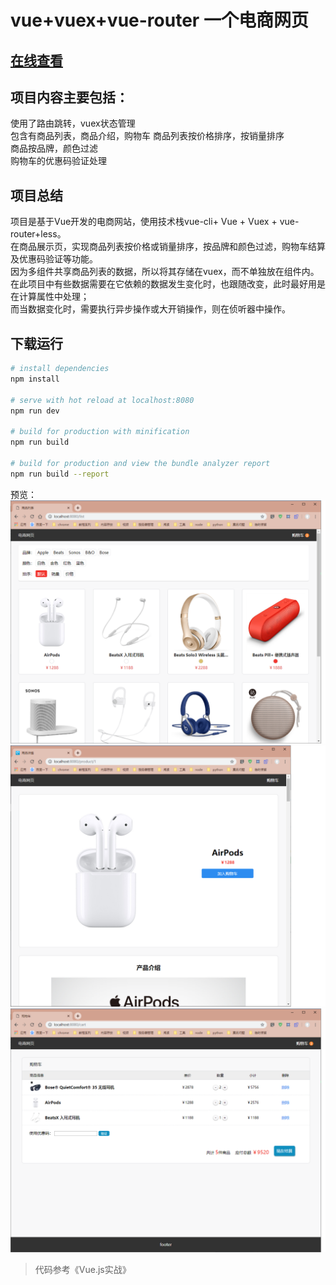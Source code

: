 # vue+vuex+vue-router 一个电商网页
## [在线查看](http://45.76.105.35:3003)
## 项目内容主要包括：
使用了路由跳转，vuex状态管理  
包含有商品列表，商品介绍，购物车
商品列表按价格排序，按销量排序   
商品按品牌，颜色过滤   
购物车的优惠码验证处理 

## 项目总结
项目是基于Vue开发的电商网站，使用技术栈vue-cli+ Vue + Vuex + vue-router+less。  
在商品展示页，实现商品列表按价格或销量排序，按品牌和颜色过滤，购物车结算及优惠码验证等功能。  
因为多组件共享商品列表的数据，所以将其存储在vuex，而不单独放在组件内。  
在此项目中有些数据需要在它依赖的数据发生变化时，也跟随改变，此时最好用是在计算属性中处理；  
而当数据变化时，需要执行异步操作或大开销操作，则在侦听器中操作。  

## 下载运行
``` bash
# install dependencies
npm install

# serve with hot reload at localhost:8080
npm run dev

# build for production with minification
npm run build

# build for production and view the bundle analyzer report
npm run build --report
```

预览：  
![运行后](https://github.com/ZHOUYIJIEQM/shopping/blob/master/preview/prev.png)  
![运行后](https://github.com/ZHOUYIJIEQM/shopping/blob/master/preview/prev2.png)  
![运行后](https://github.com/ZHOUYIJIEQM/shopping/blob/master/preview/prev1.png)  

> 代码参考《Vue.js实战》
